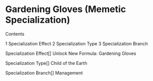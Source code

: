 # Gardening Gloves (Memetic Specialization)

Contents

1 Specialization Effect
2 Specialization Type
3 Specialization Branch



Specialization Effect[]
Unlock New Formula: Gardening Gloves

Specialization Type[]
Child of the Earth

Specialization Branch[]
Management
